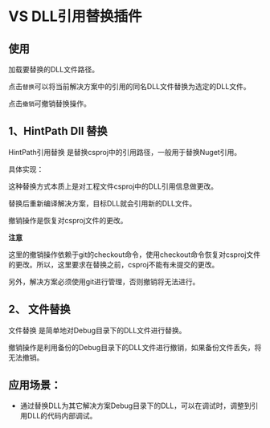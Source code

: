 # VS DLL引用替换插件

## 使用

加载要替换的DLL文件路径。

点击`替换`可以将当前解决方案中的引用的同名DLL文件替换为选定的DLL文件。

点击`撤销`可撤销替换操作。

## 1、HintPath Dll 替换

HintPath引用替换 是替换csproj中的引用路径，一般用于替换Nuget引用。

具体实现：

这种替换方式本质上是对工程文件csproj中的DLL引用信息做更改。

替换后重新编译解决方案，目标DLL就会引用新的DLL文件。

撤销操作是恢复对csproj文件的更改。

**注意** 

这里的撤销操作依赖于git的checkout命令，使用checkout命令恢复对csproj文件的更改。所以，这里要求在替换之前，csproj不能有未提交的更改。

另外，解决方案必须使用git进行管理，否则撤销将无法进行。

## 2、 文件替换

文件替换 是简单地对Debug目录下的DLL文件进行替换。

撤销操作是利用备份的Debug目录下的DLL文件进行撤销，如果备份文件丢失，将无法撤销。

## 应用场景：

* 通过替换DLL为其它解决方案Debug目录下的DLL，可以在调试时，调整到引用DLL的代码内部调试。

